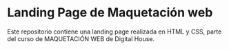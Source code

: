 # Landing Page de Maquetación web

Este repositorio contiene una landing page realizada en HTML y CSS, parte del curso de MAQUETACIÓN WEB de Digital House.


